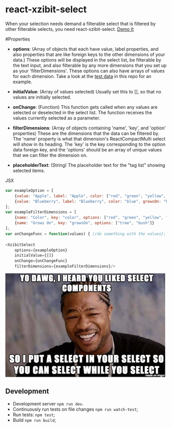# react-xzibit-select

When your selection needs demand a filterable select that is filtered by other filterable selects, you need react-xzibit-select. [Demo It](http://BI.github.io/react-xzibit-select)

#Properties
* **options**: (Array of objects that each have value, label properties, and also properties that are like foreign keys to the other dimensions of your data.) These options will be displayed in the select list, be filterable by the text input, and also filterable by any more dimensions that you set up as your 'filterDimensions'. These options can also have arrays of values for each dimension. Take a look at the [test data](https://github.com/BI/react-xzibit-select/blob/master/lib/test-data.js) in this repo for an example.

* **initialValue**: (Array of values selected) Usually set this to [], so that no values are initially selected.
* **onChange**: (Function) This function gets called when any values are selected or deselected in the select list. The function receives the values currently selected as a parameter.
* **filterDimensions**: (Array of objects containing 'name', 'key', and 'option' properties) These are the dimensions that the data can be filtered by. The 'name' property is what that dimension's ReactCompactMulti select will show in its heading. The 'key' is the key corresponding to the option data foreign key, and the 'options' should be an array of unique values that we can filter the dimension on.
* **placeholderText**: (String) The placeholder text for the "tag list" showing selected items.

JSX
```js
var exampleOption = [
	{value: "Apple", label: "Apple", color: ["red", "green", "yellow", growsOn: "tree"]},
	{value: "Blueberry", label: "Blueberry", color: "blue", growsOn: "bush"}
];
var exampleFilterDimensions = [
	{name: "Color", key: "color", options: ["red", "green", "yellow", "blue"]}, 
	{name: "Grows On", key: "growsOn", options: ["tree", "bush"]}
];
var onChangeFunc = function(values) { //do something with the values};

<XzibitSelect 
	options={exampleOption} 
	initialValue={[]} 
	onChange={onChangeFunc} 
	filterDimensions={exampleFilterDimensions}/>
```
![](xzibit-select.png)

## Development

* Development server `npm run dev`.
* Continuously run tests on file changes `npm run watch-test`;
* Run tests: `npm test`;
* Build `npm run build`;
